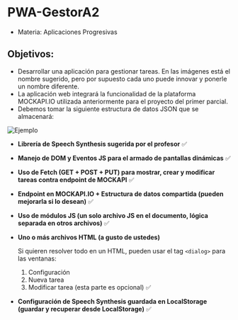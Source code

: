 # PWA-GestorA2
- Materia: Aplicaciones Progresivas

## Objetivos:

- Desarrollar una aplicación para gestionar tareas. En las imágenes está el nombre sugerido, pero por supuesto cada uno puede innovar y ponerle un nombre diferente.
- La aplicación web integrará la funcionalidad de la plataforma MOCKAPI.IO utilizada anteriormente para el proyecto del primer parcial.
- Debemos tomar la siguiente estructura de datos JSON que se almacenará:

![Ejemplo](https://github.com/user-attachments/assets/598b0f64-a52c-4810-bea6-52957cb121c9)

- **Librería de Speech Synthesis sugerida por el profesor** ✅
- **Manejo de DOM y Eventos JS para el armado de pantallas dinámicas** ✅
- **Uso de Fetch (GET + POST + PUT) para mostrar, crear y modificar tareas contra endpoint de MOCKAPI** ✅
- **Endpoint en MOCKAPI.IO + Estructura de datos compartida (pueden mejorarla si lo desean)** ✅
- **Uso de módulos JS (un solo archivo JS en el documento, lógica separada en otros archivos)** ✅
- **Uno o más archivos HTML (a gusto de ustedes)**

  Si quieren resolver todo en un HTML, pueden usar el tag `<dialog>` para las ventanas:
  1. Configuración
  2. Nueva tarea
  3. Modificar tarea (esta parte es opcional) ✅

- **Configuración de Speech Synthesis guardada en LocalStorage (guardar y recuperar desde LocalStorage)** ✅
